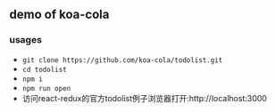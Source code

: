 ## demo of koa-cola

### usages
* `git clone https://github.com/koa-cola/todolist.git`
* `cd todolist`
* `npm i`
* `npm run open`
* 访问react-redux的官方todolist例子浏览器打开:http://localhost:3000